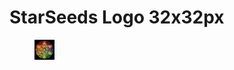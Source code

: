 # StarSeeds Logo 32x32px

<figure><img src="../.gitbook/assets/starseedslogo_32x32.png" alt=""><figcaption></figcaption></figure>
